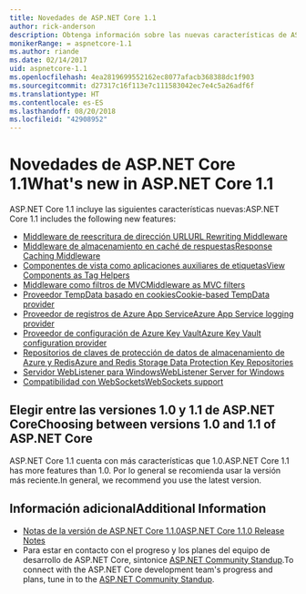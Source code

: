 ```yaml
---
title: Novedades de ASP.NET Core 1.1
author: rick-anderson
description: Obtenga información sobre las nuevas características de ASP.NET Core 1.1.
monikerRange: = aspnetcore-1.1
ms.author: riande
ms.date: 02/14/2017
uid: aspnetcore-1.1
ms.openlocfilehash: 4ea2819699552162ec8077afacb368388dc1f903
ms.sourcegitcommit: d27317c16f113e7c111583042ec7e4c5a26adf6f
ms.translationtype: HT
ms.contentlocale: es-ES
ms.lasthandoff: 08/20/2018
ms.locfileid: "42908952"
---
```

# <a name="whats-new-in-aspnet-core-11"></a><span data-ttu-id="eebd0-103">Novedades de ASP.NET Core 1.1</span><span class="sxs-lookup"><span data-stu-id="eebd0-103">What's new in ASP.NET Core 1.1</span></span>

<span data-ttu-id="eebd0-104">ASP.NET Core 1.1 incluye las siguientes características nuevas:</span><span class="sxs-lookup"><span data-stu-id="eebd0-104">ASP.NET Core 1.1 includes the following new features:</span></span>

- [<span data-ttu-id="eebd0-105">Middleware de reescritura de dirección URL</span><span class="sxs-lookup"><span data-stu-id="eebd0-105">URL Rewriting Middleware</span></span>](xref:fundamentals/url-rewriting)
- [<span data-ttu-id="eebd0-106">Middleware de almacenamiento en caché de respuestas</span><span class="sxs-lookup"><span data-stu-id="eebd0-106">Response Caching Middleware</span></span>](xref:performance/caching/middleware)
- [<span data-ttu-id="eebd0-107">Componentes de vista como aplicaciones auxiliares de etiquetas</span><span class="sxs-lookup"><span data-stu-id="eebd0-107">View Components as Tag Helpers</span></span>](xref:mvc/views/view-components#invoking-a-view-component-as-a-tag-helper)
- [<span data-ttu-id="eebd0-108">Middleware como filtros de MVC</span><span class="sxs-lookup"><span data-stu-id="eebd0-108">Middleware as MVC filters</span></span>](xref:mvc/controllers/filters#using-middleware-in-the-filter-pipeline)
- [<span data-ttu-id="eebd0-109">Proveedor TempData basado en cookies</span><span class="sxs-lookup"><span data-stu-id="eebd0-109">Cookie-based TempData provider</span></span>](xref:fundamentals/app-state#tempdata)
- [<span data-ttu-id="eebd0-110">Proveedor de registros de Azure App Service</span><span class="sxs-lookup"><span data-stu-id="eebd0-110">Azure App Service logging provider</span></span>](xref:fundamentals/logging/index#azure-app-service-provider)
- [<span data-ttu-id="eebd0-111">Proveedor de configuración de Azure Key Vault</span><span class="sxs-lookup"><span data-stu-id="eebd0-111">Azure Key Vault configuration provider</span></span>](xref:security/key-vault-configuration)
- [<span data-ttu-id="eebd0-112">Repositorios de claves de protección de datos de almacenamiento de Azure y Redis</span><span class="sxs-lookup"><span data-stu-id="eebd0-112">Azure and Redis Storage Data Protection Key Repositories</span></span>](xref:security/data-protection/implementation/key-storage-providers#azure-and-redis)
- [<span data-ttu-id="eebd0-113">Servidor WebListener para Windows</span><span class="sxs-lookup"><span data-stu-id="eebd0-113">WebListener Server for Windows</span></span>](xref:fundamentals/servers/weblistener)
- [<span data-ttu-id="eebd0-114">Compatibilidad con WebSockets</span><span class="sxs-lookup"><span data-stu-id="eebd0-114">WebSockets support</span></span>](xref:fundamentals/websockets)

## <a name="choosing-between-versions-10-and-11-of-aspnet-core"></a><span data-ttu-id="eebd0-115">Elegir entre las versiones 1.0 y 1.1 de ASP.NET Core</span><span class="sxs-lookup"><span data-stu-id="eebd0-115">Choosing between versions 1.0 and 1.1 of ASP.NET Core</span></span>

<span data-ttu-id="eebd0-116">ASP.NET Core 1.1 cuenta con más características que 1.0.</span><span class="sxs-lookup"><span data-stu-id="eebd0-116">ASP.NET Core 1.1 has more features than 1.0.</span></span> <span data-ttu-id="eebd0-117">Por lo general se recomienda usar la versión más reciente.</span><span class="sxs-lookup"><span data-stu-id="eebd0-117">In general, we recommend you use the latest version.</span></span>

## <a name="additional-information"></a><span data-ttu-id="eebd0-118">Información adicional</span><span class="sxs-lookup"><span data-stu-id="eebd0-118">Additional Information</span></span>

- [<span data-ttu-id="eebd0-119">Notas de la versión de ASP.NET Core 1.1.0</span><span class="sxs-lookup"><span data-stu-id="eebd0-119">ASP.NET Core 1.1.0 Release Notes</span></span>](https://github.com/aspnet/Home/releases/tag/1.1.0)
- <span data-ttu-id="eebd0-120">Para estar en contacto con el progreso y los planes del equipo de desarrollo de ASP.NET Core, sintonice [ASP.NET Community Standup](https://live.asp.net/).</span><span class="sxs-lookup"><span data-stu-id="eebd0-120">To connect with the ASP.NET Core development team's progress and plans, tune in to the [ASP.NET Community Standup](https://live.asp.net/).</span></span>
